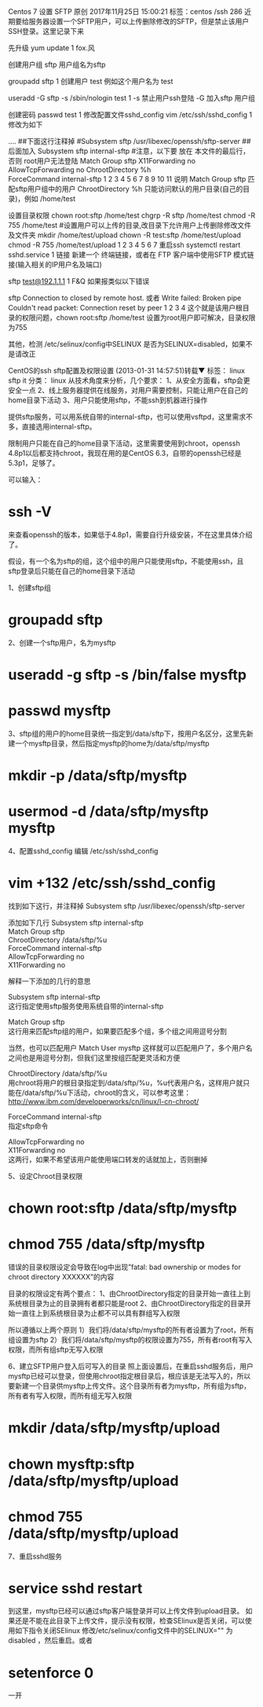 Centos 7 设置 SFTP
原创 2017年11月25日 15:00:21 标签：centos /ssh 286
近期要给服务器设置一个SFTP用户，可以上传删除修改的SFTP，但是禁止该用户SSH登录。这里记录下来

先升级
yum update
1
fox.风

创建用户组 sftp
用户组名为sftp

groupadd sftp
1
创建用户 test
例如这个用户名为 test

useradd -G sftp -s /sbin/nologin test 
1
-s 禁止用户ssh登陆 
-G 加入sftp 用户组

创建密码
passwd test 
1
修改配置文件sshd_config
vim /etc/ssh/sshd_config
1
修改为如下

....
##下面这行注释掉
#Subsystem sftp /usr/libexec/openssh/sftp-server
##后面加入
Subsystem sftp internal-sftp
#注意，以下要 放在 本文件的最后行，否则 root用户无法登陆
Match Group sftp
X11Forwarding no
AllowTcpForwarding no
ChrootDirectory %h                      
ForceCommand internal-sftp
1
2
3
4
5
6
7
8
9
10
11
说明 
Match Group sftp 匹配sftp用户组中的用户 
ChrootDirectory %h 只能访问默认的用户目录(自己的目录)，例如 /home/test

设置目录权限
chown root:sftp /home/test
chgrp -R sftp /home/test
chmod -R 755 /home/test
#设置用户可以上传的目录,改目录下允许用户上传删除修改文件及文件夹
mkdir /home/test/upload
chown -R test:sftp /home/test/upload
chmod -R 755 /home/test/upload
1
2
3
4
5
6
7
重启ssh
systemctl restart sshd.service
1
链接
新建一个 终端链接，或者在 FTP 客户端中使用SFTP 模式链接(输入相关的IP用户名及端口)

sftp test@192.1.1.1
1
F&Q
如果报类似以下错误

sftp Connection to  closed by remote host.
或者
Write failed: Broken pipe 
Couldn't read packet: Connection reset by peer 
1
2
3
4
这个就是该用户根目录的权限问题，chown root:sftp /home/test 设置为root用户即可解决，目录权限为755

其他，检测 /etc/selinux/config中SELINUX 是否为SELINUX=disabled，如果不是请改正



CentOS的ssh sftp配置及权限设置 (2013-01-31 14:57:51)转载▼
标签： linux sftp it	分类： linux
从技术角度来分析，几个要求：
1、从安全方面看，sftp会更安全一点
2、线上服务器提供在线服务，对用户需要控制，只能让用户在自己的home目录下活动
3、用户只能使用sftp，不能ssh到机器进行操作

提供sftp服务，可以用系统自带的internal-sftp，也可以使用vsftpd，这里需求不多，直接选用internal-sftp。

限制用户只能在自己的home目录下活动，这里需要使用到chroot，openssh 4.8p1以后都支持chroot，我现在用的是CentOS 6.3，自带的openssh已经是5.3p1，足够了。

可以输入：
# ssh -V  
来查看openssh的版本，如果低于4.8p1，需要自行升级安装，不在这里具体介绍了。

假设，有一个名为sftp的组，这个组中的用户只能使用sftp，不能使用ssh，且sftp登录后只能在自己的home目录下活动

1、创建sftp组
# groupadd sftp  

2、创建一个sftp用户，名为mysftp
# useradd -g sftp -s /bin/false mysftp
# passwd mysftp

3、sftp组的用户的home目录统一指定到/data/sftp下，按用户名区分，这里先新建一个mysftp目录，然后指定mysftp的home为/data/sftp/mysftp

# mkdir -p /data/sftp/mysftp
# usermod -d /data/sftp/mysftp mysftp

4、配置sshd_config
编辑 /etc/ssh/sshd_config

# vim +132 /etc/ssh/sshd_config  
找到如下这行，并注释掉
Subsystem      sftp    /usr/libexec/openssh/sftp-server  

添加如下几行
Subsystem       sftp    internal-sftp  
Match Group sftp  
ChrootDirectory /data/sftp/%u  
ForceCommand    internal-sftp  
AllowTcpForwarding no  
X11Forwarding no  

解释一下添加的几行的意思

Subsystem       sftp    internal-sftp  
这行指定使用sftp服务使用系统自带的internal-sftp

Match Group sftp  
这行用来匹配sftp组的用户，如果要匹配多个组，多个组之间用逗号分割

当然，也可以匹配用户
Match User mysftp
这样就可以匹配用户了，多个用户名之间也是用逗号分割，但我们这里按组匹配更灵活和方便

ChrootDirectory /data/sftp/%u  
用chroot将用户的根目录指定到/data/sftp/%u，%u代表用户名，这样用户就只能在/data/sftp/%u下活动，chroot的含义，可以参考这里：http://www.ibm.com/developerworks/cn/linux/l-cn-chroot/

ForceCommand    internal-sftp  
指定sftp命令

AllowTcpForwarding no  
X11Forwarding no  
这两行，如果不希望该用户能使用端口转发的话就加上，否则删掉

5、设定Chroot目录权限
# chown root:sftp /data/sftp/mysftp
# chmod 755 /data/sftp/mysftp

错误的目录权限设定会导致在log中出现”fatal: bad ownership or modes for chroot directory XXXXXX”的内容

目录的权限设定有两个要点：
1、由ChrootDirectory指定的目录开始一直往上到系统根目录为止的目录拥有者都只能是root
2、由ChrootDirectory指定的目录开始一直往上到系统根目录为止都不可以具有群组写入权限

所以遵循以上两个原则
1）我们将/data/sftp/mysftp的所有者设置为了root，所有组设置为sftp
2）我们将/data/sftp/mysftp的权限设置为755，所有者root有写入权限，而所有组sftp无写入权限

6、建立SFTP用户登入后可写入的目录
照上面设置后，在重启sshd服务后，用户mysftp已经可以登录，但使用chroot指定根目录后，根应该是无法写入的，所以要新建一个目录供mysftp上传文件。这个目录所有者为mysftp，所有组为sftp，所有者有写入权限，而所有组无写入权限

# mkdir /data/sftp/mysftp/upload  
# chown mysftp:sftp /data/sftp/mysftp/upload  
# chmod 755 /data/sftp/mysftp/upload  

7、重启sshd服务

# service sshd restart  

到这里，mysftp已经可以通过sftp客户端登录并可以上传文件到upload目录。
如果还是不能在此目录下上传文件，提示没有权限，检查SElinux是否关闭，可以使用如下指令关闭SElinux
修改/etc/selinux/config文件中的SELINUX="" 为 disabled ，然后重启。或者
# setenforce 0

一开